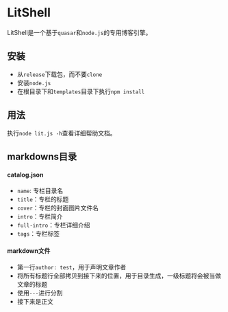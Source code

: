 # LitShell
LitShell是一个基于`quasar`和`node.js`的专用博客引擎。
## 安装
+ 从`release`下载包，而不要`clone`
+ 安装`node.js`
+ 在根目录下和`templates`目录下执行`npm install`

## 用法
执行`node lit.js -h`查看详细帮助文档。

## markdowns目录
#### catalog.json
+ `name`: 专栏目录名
+ `title`：专栏的标题
+ `cover`：专栏的封面图片文件名
+ `intro`：专栏简介
+ `full-intro`：专栏详细介绍
+ `tags`：专栏标签
#### markdown文件
+ 第一行`author: test`，用于声明文章作者
+ 将所有标题行全部拷贝到接下来的位置，用于目录生成，一级标题将会被当做文章的标题
+ 使用`---`进行分割
+ 接下来是正文
